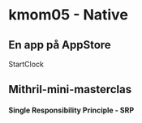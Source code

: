 # kmom05 - Native

## En app på AppStore

StartClock

## Mithril-mini-masterclas

#### Single Responsibility Principle - SRP


